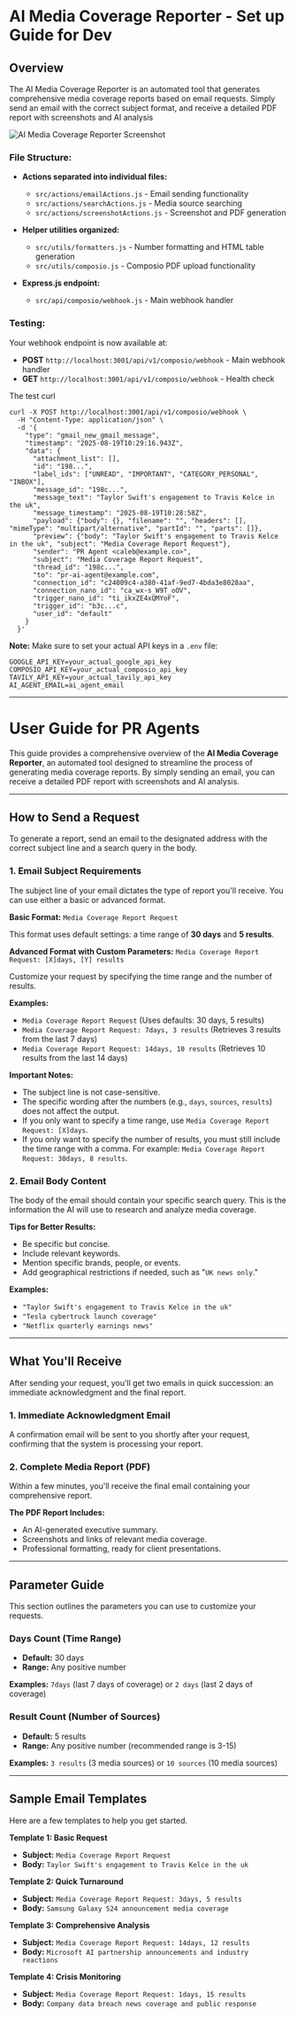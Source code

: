 #  AI Media Coverage Reporter - Set up Guide for Dev

## Overview
The AI Media Coverage Reporter is an automated tool that generates comprehensive media coverage reports based on email requests. Simply send an email with the correct subject format, and receive a detailed PDF report with screenshots and AI analysis


![AI Media Coverage Reporter Screenshot](https://res.cloudinary.com/dgdnihwti/image/upload/v1756374417/Screenshot_2025-08-28_at_10.45.23_am_bp27t0.png)


### **File Structure:**
- **Actions separated into individual files:**
  - `src/actions/emailActions.js` - Email sending functionality
  - `src/actions/searchActions.js` - Media source searching
  - `src/actions/screenshotActions.js` - Screenshot and PDF generation

- **Helper utilities organized:**
  - `src/utils/formatters.js` - Number formatting and HTML table generation
  - `src/utils/composio.js` - Composio PDF upload functionality

- **Express.js endpoint:**
  - `src/api/composio/webhook.js` - Main webhook handler 



### **Testing:**
Your webhook endpoint is now available at:
- **POST** `http://localhost:3001/api/v1/composio/webhook` - Main webhook handler
- **GET** `http://localhost:3001/api/v1/composio/webhook` - Health check

The test curl 

```
curl -X POST http://localhost:3001/api/v1/composio/webhook \
  -H "Content-Type: application/json" \
  -d '{
    "type": "gmail_new_gmail_message",
    "timestamp": "2025-08-19T10:29:16.943Z",
    "data": {
      "attachment_list": [],
      "id": "198...",
      "label_ids": ["UNREAD", "IMPORTANT", "CATEGORY_PERSONAL", "INBOX"],
      "message_id": "198c...",
      "message_text": "Taylor Swift's engagement to Travis Kelce in the uk",
      "message_timestamp": "2025-08-19T10:28:58Z",
      "payload": {"body": {}, "filename": "", "headers": [], "mimeType": "multipart/alternative", "partId": "", "parts": []},
      "preview": {"body": "Taylor Swift's engagement to Travis Kelce in the uk", "subject": "Media Coverage Report Request"},
      "sender": "PR Agent <caleb@example.co>",
      "subject": "Media Coverage Report Request",
      "thread_id": "198c...",
      "to": "pr-ai-agent@example.com",
      "connection_id": "c24009c4-a380-41af-9ed7-4bda3e8028aa",
      "connection_nano_id": "ca_wx-s_W9T_oOV",
      "trigger_nano_id": "ti_ikxZE4xQMYoF",
      "trigger_id": "b3c...c",
      "user_id": "default"
    }
  }'
```

**Note:** Make sure to set your actual API keys in a `.env` file:
```
GOOGLE_API_KEY=your_actual_google_api_key
COMPOSIO_API_KEY=your_actual_composio_api_key  
TAVILY_API_KEY=your_actual_tavily_api_key
AI_AGENT_EMAIL=ai_agent_email
```

---

# User Guide for PR Agents

This guide provides a comprehensive overview of the **AI Media Coverage Reporter**, an automated tool designed to streamline the process of generating media coverage reports. By simply sending an email, you can receive a detailed PDF report with screenshots and AI analysis.

---

## How to Send a Request

To generate a report, send an email to the designated address with the correct subject line and a search query in the body.

### 1. Email Subject Requirements

The subject line of your email dictates the type of report you'll receive. You can use either a basic or advanced format.

**Basic Format:** `Media Coverage Report Request`

This format uses default settings: a time range of **30 days** and **5 results**.

**Advanced Format with Custom Parameters:** `Media Coverage Report Request: [X]days, [Y] results`

Customize your request by specifying the time range and the number of results.

**Examples:**
* `Media Coverage Report Request` (Uses defaults: 30 days, 5 results)
* `Media Coverage Report Request: 7days, 3 results` (Retrieves 3 results from the last 7 days)
* `Media Coverage Report Request: 14days, 10 results` (Retrieves 10 results from the last 14 days)

**Important Notes:**
* The subject line is not case-sensitive.
* The specific wording after the numbers (e.g., `days`, `sources`, `results`) does not affect the output.
* If you only want to specify a time range, use `Media Coverage Report Request: [X]days`.
* If you only want to specify the number of results, you must still include the time range with a comma. For example: `Media Coverage Report Request: 30days, 8 results`.

### 2. Email Body Content

The body of the email should contain your specific search query. This is the information the AI will use to research and analyze media coverage.

**Tips for Better Results:**
* Be specific but concise.
* Include relevant keywords.
* Mention specific brands, people, or events.
* Add geographical restrictions if needed, such as "`UK news only`."

**Examples:**
* `"Taylor Swift's engagement to Travis Kelce in the uk"`
* `"Tesla cybertruck launch coverage"`
* `"Netflix quarterly earnings news"`

---

## What You'll Receive

After sending your request, you'll get two emails in quick succession: an immediate acknowledgment and the final report.

### 1. Immediate Acknowledgment Email

A confirmation email will be sent to you shortly after your request, confirming that the system is processing your report.

### 2. Complete Media Report (PDF)

Within a few minutes, you'll receive the final email containing your comprehensive report.

**The PDF Report Includes:**
* An AI-generated executive summary.
* Screenshots and links of relevant media coverage.
* Professional formatting, ready for client presentations.

---

## Parameter Guide

This section outlines the parameters you can use to customize your requests.

### **Days Count (Time Range)**

* **Default:** 30 days
* **Range:** Any positive number

**Examples:** `7days` (last 7 days of coverage) or `2 days` (last 2 days of coverage)

### **Result Count (Number of Sources)**

* **Default:** 5 results
* **Range:** Any positive number (recommended range is 3-15)

**Examples:** `3 results` (3 media sources) or `10 sources` (10 media sources)

---

## Sample Email Templates

Here are a few templates to help you get started.

**Template 1: Basic Request**
* **Subject:** `Media Coverage Report Request`
* **Body:** `Taylor Swift's engagement to Travis Kelce in the uk`

**Template 2: Quick Turnaround**
* **Subject:** `Media Coverage Report Request: 3days, 5 results`
* **Body:** `Samsung Galaxy S24 announcement media coverage`

**Template 3: Comprehensive Analysis**
* **Subject:** `Media Coverage Report Request: 14days, 12 results`
* **Body:** `Microsoft AI partnership announcements and industry reactions`

**Template 4: Crisis Monitoring**
* **Subject:** `Media Coverage Report Request: 1days, 15 results`
* **Body:** `Company data breach news coverage and public response`